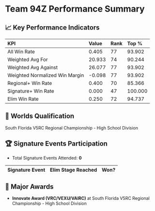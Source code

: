 # Team 94Z Performance Summary

## 📈 Key Performance Indicators
| KPI | Value | Rank | Top % |
|:---|:-----|:----|:-----|
| All Win Rate | 0.405 | 77 | 93.902 |
| Weighted Avg For | 20.933 | 74 | 90.244 |
| Weighted Avg Against | 26.077 | 77 | 93.902 |
| Weighted Normalized Win Margin | -0.098 | 77 | 93.902 |
| Regional+ Win Rate | 0.400 | 70 | 85.366 |
| Signature+ Win Rate | 0.000 | 47 | 100.000 |
| Elim Win Rate | 0.250 | 72 | 94.737 |


## 🎯 Worlds Qualification
South Florida V5RC Regional Championship - High School Division

## 🏆 Signature Events Participation
- Total Signature Events Attended: **0**

| Signature Event | Elim Stage Reached | Won? |
|:----------------|:-------------------|:----|


## 🥇 Major Awards
- **Innovate Award (VRC/VEXU/VAIRC)** at South Florida V5RC Regional Championship - High School Division

